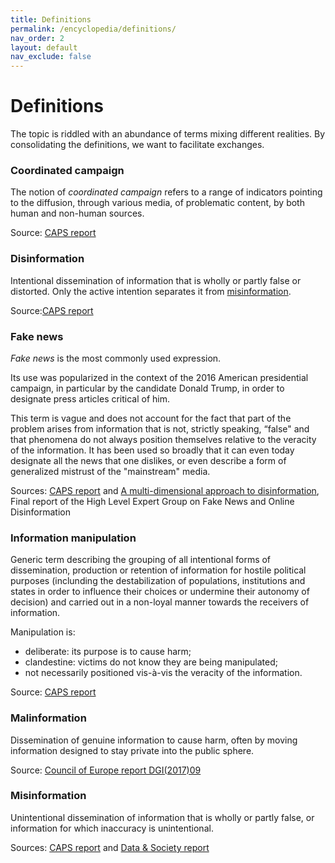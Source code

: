 ```yaml
---
title: Definitions
permalink: /encyclopedia/definitions/
nav_order: 2
layout: default
nav_exclude: false
---
```


# Definitions

The topic is riddled with an abundance of terms mixing different realities. By consolidating the definitions, we want to facilitate exchanges.

### Coordinated campaign

The notion of _coordinated campaign_ refers to a range of indicators pointing to the diffusion, through various media, of problematic content, by both human and non-human sources.

Source: [CAPS report](https://www.diplomatie.gouv.fr/IMG/pdf/information_manipulation_rvb_cle838736.pdf)

### Disinformation

Intentional dissemination of information that is wholly or partly false or distorted.
Only the active intention separates it from [misinformation](#Misinformation).

Source:[CAPS report](https://www.diplomatie.gouv.fr/IMG/pdf/information_manipulation_rvb_cle838736.pdf)

### Fake news

_Fake news_ is the most commonly used expression.

Its use was popularized in the context of the 2016 American presidential campaign, in particular by the candidate Donald Trump, in order to designate press articles critical of him.

This term is vague and does not account for the fact that part of the problem arises from information that is not, strictly speaking, “false" and that phenomena do not always position themselves relative to the veracity of the information.
It has been used so broadly that it can even today designate all the news that one dislikes, or even describe a form of generalized mistrust of the "mainstream" media.

Sources: [CAPS report](https://www.diplomatie.gouv.fr/IMG/pdf/information_manipulation_rvb_cle838736.pdf) and [A multi-dimensional approach to disinformation](https://ec.europa.eu/digital-single-market/en/news/final-report-high-level-expert-group-fake-news-and-online-disinformation), Final report of the High Level Expert Group on Fake News and Online Disinformation

### Information manipulation

Generic term describing the grouping of all intentional forms of dissemination, production or retention of information for hostile political purposes (inclunding the destabilization of populations, institutions and states in order to influence their choices or undermine their autonomy of decision) and carried out in a non-loyal manner towards the receivers of information.

Manipulation is:

- deliberate: its purpose is to cause harm;
- clandestine: victims do not know they are being manipulated;
- not necessarily positioned vis-à-vis the veracity of the information.

Source: [CAPS report](https://www.diplomatie.gouv.fr/IMG/pdf/information_manipulation_rvb_cle838736.pdf)

### Malinformation

Dissemination of genuine information to cause harm, often by moving information designed to stay private into the public sphere.

Source: [Council of Europe report DGI(2017)09](https://rm.coe.int/information-disorder-report-november-2017/1680764666)

### Misinformation

Unintentional dissemination of information that is wholly or partly false, or information for which inaccuracy is unintentional.

Sources: [CAPS report](https://www.diplomatie.gouv.fr/fr/politique-etrangere-de-la-france/manipulations-de-l-information/rapport-conjoint-caps-irsem-les-manipulations-de-l-information-un-defi-pour-nos/) and [Data & Society report](https://datasociety.net/pubs/oh/DataAndSociety_LexiconofLies.pdf)

